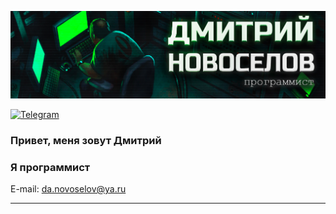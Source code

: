 ![Header](https://github.com/danovoselov/danovoselov/blob/main/assets/github.jpg)

[![Telegram](https://img.shields.io/badge/-Telegram-fafafa?style=plastic&logo=Telegram)](https://t.me/novoselov_da)

### Привет, меня зовут Дмитрий
### Я программист


E-mail: da.novoselov@ya.ru
 ___